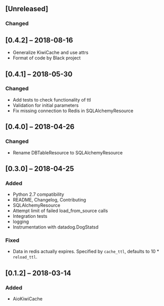 ## [Unreleased]

### Changed

## [0.4.2] – 2018-08-16

- Generalize KiwiCache and use attrs
- Format of code by Black project

## [0.4.1] – 2018-05-30

### Changed

- Add tests to check functionality of ttl
- Validation for initial parameters
- Fix missing connection to Redis in SQLAlchemyResource

## [0.4.0] – 2018-04-26

### Changed

- Rename DBTableResource to SQLAlchemyResource

## [0.3.0] – 2018-04-25

### Added

- Python 2.7 compatibility
- README, Changelog, Contributing
- SQLAlchemyResource
- Attempt limit of failed load_from_source calls
- Integration tests
- logging
- Instrumentation with datadog.DogStatsd

### Fixed

- Data in redis actually expires. Specified by `cache_ttl`, defaults to 10 \* `reload_ttl`.

## [0.1.2] – 2018-03-14

### Added

- AioKiwiCache
